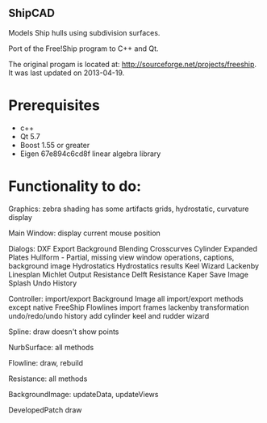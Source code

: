 ## ShipCAD

Models Ship hulls using subdivision surfaces.

Port of the Free!Ship program to C++ and Qt.

The original progam is located at: http://sourceforge.net/projects/freeship. It was last updated on 2013-04-19.

# Prerequisites
* c++
* Qt 5.7
* Boost 1.55 or greater
* Eigen 67e894c6cd8f linear algebra library

# Functionality to do:

Graphics:
  zebra shading has some artifacts
  grids, hydrostatic, curvature display

Main Window:
  display current mouse position

Dialogs:
  DXF Export
  Background Blending
  Crosscurves
  Cylinder
  Expanded Plates
  Hullform - Partial, missing view window operations, captions, background image
  Hydrostatics
  Hydrostatics results
  Keel Wizard
  Lackenby
  Linesplan
  Michlet Output
  Resistance Delft
  Resistance Kaper
  Save Image
  Splash
  Undo History
  
Controller:
  import/export Background Image
  all import/export methods except native FreeShip
  Flowlines
  import frames
  lackenby transformation
  undo/redo/undo history
  add cylinder
  keel and rudder wizard

Spline:
  draw doesn't show points

NurbSurface:
  all methods

Flowline:
  draw, rebuild

Resistance:
  all methods

BackgroundImage:
  updateData, updateViews

DevelopedPatch
  draw